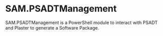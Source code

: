 # SAM.PSADTManagement

SAM.PSADTManagement is a PowerShell module to interact with PSADT and Plaster to generate a Software Package.
